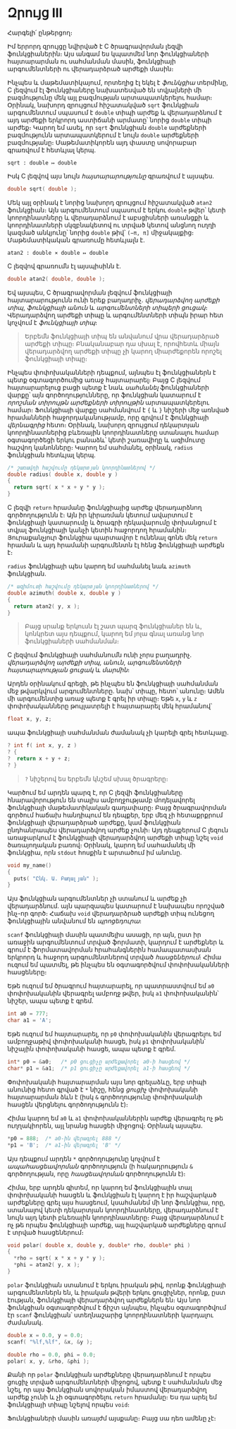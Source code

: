 # Զրույց III

Հարգելի՛ ընթերցող։

Իմ երրորդ զրույցը նվիրված է C ծրագրավորման լեզվի ֆունկցիաներին։ Այս անգամ ես կպատմեմ նոր ֆունկցիաների հայտարարման ու սահմանման մասին, ֆունկցիայի արգումենտների ու վերադարձրած արժեքի մասին։

Ինչպես և մաթեմատիկայում, որտեղից էլ եկել է *ֆունկցիա* տերմինը, C լեզվում էլ ֆունկցիաները նախատեսված են տվյալների մի բազմությունը մեկ այլ բազմության արտապատկերելու համար։ Օրինակ, նախորդ զրույցում հիշատակված `sqrt` ֆունկցիան արգումենտում սպասում է `double` տիպի արժեք և վերադարձնում է այդ արժեքի երկրորդ աստիճանի արմատը՝ նորից `double` տիպի արժեք։ Կարող եմ ասել, որ `sqrt` ֆունկցիան `double` արժեքների բազմությունն արտապատկերում է նույն `double` արժեքների բազմությանը։ Մաթեմատիկորեն այդ փաստը սովորաբար գրառվում է հետևյալ կերպ․

```
sqrt : double ↦ double
```

Իսկ C լեզվով այս նույն *հայտարարությունը* գրառվում է այսպես․

```c
double sqrt( double );
``` 

Մեկ այլ օրինակ է նորից նախորդ զրույցում հիշատակված `atan2` ֆունկցիան։ Այն արգումենտում սպասում է երկու `double` թվեր՝ կետի կոորդինատները և վերադարձնում է աբսցիսների առանցքի և կոորդինատների սկզբնակետով ու տրված կետով անցնող ուղղի կազմած անկյունը՝ նորից `double` թիվ՝ `(−π, π]` միջակայքից։ Մաթեմատիկական գրառումը հետևյալն է․

```
atan2 : double ⨯ double ↦ double
```

C լեզվով գրառումն էլ այսպիսինն է․

```c
double atan2( double, double );
```

Եվ այսպես, C ծրագրավորման լեզվում ֆունկցիայի հայտարարությունն ունի երեք բաղադրիչ. *վերադարձվող արժեքի տիպ*, *ֆունկցիայի անուն* և *արգումենտների տիպերի ցուցակ*։ Վերադարձվող արժեքի տիպը և արգումենտների տիպն իրար հետ կոչվում է *ֆունկցիայի տիպ*։

> Երբեմն ֆունկցիայի տիպ են անվանում վրա վերադարձրած արժեքի տիպը։ Բնականաբար դա սխալ է, որովհետև միայն վերադարձվող արժեքի տիպը չի կարող միարժեքորեն որոշել ֆունկցիայի տիպը։

Ինչպես փոփոխականների դեպքում, այնպես էլ ֆունկցիաներն է պետք օգտագործումից առաջ հայտարարել։ Բայց C լեզվում հայտարարելուց բացի պետք է նաև *սահմանել* ֆունկցիաների վարքը՝ այն գործողությունները, որ ֆունկցիան կատարում է *որոշման տիրույթն* *արժեքների տիրույթին* արտապատկերելու համար։ Ֆունկցիայի վարքը սահմանվում է `{` և `}` նիշերի մեջ առնված հրամանների հաջորդականությամբ, որը գրվում է ֆունկցիայի *վերնագրից* հետո։ Օրինակ, նախորդ զրույցում դեկարտյան կոորդինատներից բևեռային կոորդինատները ստանալու համար օգտագործեցի երկու բանաձև՝ կետի շառավիղը և ազիմուտը հաշվող կանոնները։ Կարող եմ սահմանել, օրինակ, `radius` ֆունկցիան հետևյալ կերպ․

```c
/* շառավղի հաշվումը դեկարտյան կոորդինատներով */
double radius( double x, double y )
{
  return sqrt( x * x + y * y );
}
``` 

C լեզվի `return` հրամանը ֆունկցիայից արժեք վերադարձնող գործողությունն է։ Այն իր կիրառման կետում ավարտում է ֆունկցիայի կատարումը և ծրագրի ղեկավարումը փոխանցում է տվյալ ֆունկցիայի կանչի կետին հաջորդող հրամանին։ Յուրաքանչյուր ֆունկցիա պարտավոր է ունենալ գոնե մեկ `return` հրաման և այդ հրամանի արգումենտն էլ հենց ֆունկցիայի արժեքն է։

`radius` ֆունկցիայի պես կարող եմ սահմանել նաև `azimuth` ֆունկցիան․

```c
/* ազիմուտի հաշվումը դեկարտյան կոորդինատներով */
double azimuth( double x, double y )
{
  return atan2( y, x );
}
```

> Բայց սրանք երկուսն էլ շատ պարզ ֆունկցիաներ են և, կոնկրետ այս դեպքում, կարող եմ յոլա գնալ առանց նոր ֆունկցիաների սահմանման։

C լեզվում ֆունկցիայի սահմանումն ունի չորս բաղադրիչ․ *վերադարձվող արժեքի տիպ*, *անուն*, *արգումենտների հայտարարության ցուցակ* և *մարմին*։

Արդեն օրինակում գրեցի, թե ինչպես են ֆունկցիայի սահմանման մեջ թվարկվում արգումենտները․ նախ՝ տիպը, հետո՝ անունը։ Ամեն մի արգումենտից առաջ պետք է գրել իր տիպը։ Եթե `x`, `y` և `z` փոփոխականները թույլատրելի է հայտարարել մեկ հրամանով՝

```c
float x, y, z;
```

ապա ֆունկցիայի սահմանման ժամանակ չի կարելի գրել հետևյալը․

```c
? int f( int x, y, z )
? {
?  return x + y + z;
? }
```

> `?` նիշերով ես երբեմն կնշեմ սխալ ծրագրերը։

Կարծում եմ արդեն պարզ է, որ C լեզվի ֆունկցիաները հնարավորություն են տալիս ամբողջությամբ մոդելավորել ֆունկցիայի մաթեմատիկական գաղափարը։ Բայց ծրագրավորման գործում հաճախ հանդիպում են դեպքեր, երբ մեզ չի հետաքրքրում ֆունկցիայի վերադարձրած արժեքը, կամ ֆունկցիան ընդհանրապես վերադարձվող արժեք չունի։ Այդ դեպքերում C լեզուն առաջարկում է ֆունկցիայի վերադարձվող արժեքի տիպը նշել `void` ծառայողական բառով։ Օրինակ, կարող եմ սահամանել մի ֆունկցիա, որն `stdout` հոսքին է արտածում իմ անունը.

```c
void my_name()
{
  puts( "Ընկ. Ա. Բադալյան" );
}
```

Այս ֆունկցիան արգումենտներ չի ստանում և արժեք չի վերադարձնում. այն պարզապես կատարում է նախապես որոշված ինչ-որ գործ։ Հաճախ `void` վերադարձրած արժեքի տիպ ունեցող ֆունկցիային անվանում են *պրոցեդուրա*։


`scanf` ֆունկցիայի մասին պատմելիս ասացի, որ այն, ըստ իր առաջին արգումենտում տրված ֆորմատի, կարդում է արժեքներ և գրում է ֆորմատավորման հրահանգներին համապատասխան երկրորդ և հաջորդ արգումենտներով տրված *հասցեներում*։ Հիմա ուզում եմ պատմել, թե ինչպես են օգտագործվում փոփոխականների հասցեները։

Եթե ուզում եմ ծրագրում հայտարարել, որ պատրաստվում եմ `a0` փոփոխականին վերագրել ամբողջ թվեր, իսկ `a1` փոփոխականին՝ նիշեր, ապա պետք է գրեմ.

```c
int a0 = 777;
char a1 = 'A';
```

Եթե ուզում եմ հայտարարել, որ `p0` փոփոխականին վերագրելու եմ ամբողջաթիվ փոփոխականի հասցե, իսկ `p1` փոփոխականին՝ նիշային փոփոխականի հասցե, ապա պետք է գրեմ․

```c
int* p0 = &a0;   /* p0 ցուցիչը արժեքավորել a0-ի հասցեով */
char* p1 = &a1;  /* p1 ցուցիչը արժեքավորել a1-ի հասցեով */
```

Փոփոխականի հայտարարման այս նոր գրելաձևը, երբ տիպի անունից հետո գրված է `*` նիշը, հենց *ցուցիչ* փոփոխականի հայտարարման ձևն է (իսկ `&` գործողությունը փոփոխականի հասցեն վերցնելու գործողությունն է)։ 

Հիմա կարող եմ `a0` և `a1` փոփոխականներին արժեք վերագրել ոչ թե ուղղակիորեն, այլ նրանց հասցեի միջոցով։ Օրինակ այսպես․

```c
*p0 = 888;  /* a0-ին վերագրել 888 */
*p1 = 'B';  /* a1-ին վերագրել 'B' */
```

Այս դեպքում արդեն `*` գործողությունը կոչվում է *ապահասցեավորման* գործողություն (ի հակադրություն `&` գործողության, որը *հասցեավորման* գործողությունն է)։

Հիմա, երբ արդեն գիտեմ, որ կարող եմ ֆունկցիային տալ փոփոխականի հասցեն և ֆունկցիան էլ կարող է իր հաշվարկած արժեքները գրել այս հասցեում, կսահմանեմ մի նոր ֆունկցիա, որը, ստանալով կետի դեկարտյան կոորդինատները, վերադարձնում է նույն այդ կետի բևեռային կոորդինատները։ Բայց վերադարձնում է ոչ թե որպես ֆունկցիայի արժեք, այլ հաշվարկած արժեքները գրում է տրված հասցեներում։

```c
void polar( double x, double y, double* rho, double* phi )
{
  *rho = sqrt( x * x + y * y );
  *phi = atan2( y, x );
}
```

`polar` ֆունկցիան ստանում է երկու իրական թիվ, որոնք ֆունկցիայի արգումենտներն են, և իրական թվերի երկու ցուցիչներ, որոնք, ըստ էության, ֆունկցիայի վերադարձվող արժեքներն են։ Այս նոր ֆունկցիան օգտագործվում է ճիշտ այնպես, ինչպես օգտագործվում էր `scanf` ֆունկցիան՝ ստեղնաշարից կոորդինատների կարդալու ժամանակ․

```c
double x = 0.0, y = 0.0;
scanf( "%lf,%lf", &x, &y );

double rho = 0.0, phi = 0.0;
polar( x, y, &rho, &phi );
```

Քանի որ `polar` ֆունկցիան արժեքները վերադարձնում է որպես ցուցիչ տրված արգումենտների միջոցով, պետք է սահմանման մեջ նշել, որ այս ֆունկցիան սովորական իմաստով վերադարձվող արժեք չունի և չի օգտագործելու `return` հրամանը։ Ես դա արել եմ ֆունկցիայի տիպը նշելով որպես `void`։


Ֆունկցիաների մասին առայժմ այսքանը։ Բայց սա դեռ ամենը չէ։




















